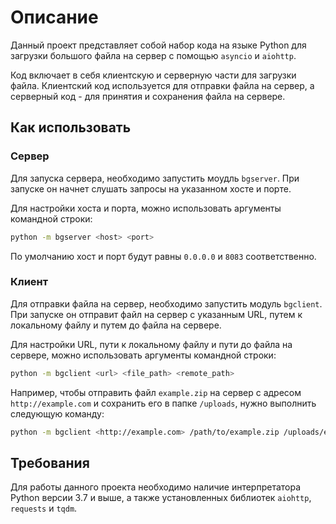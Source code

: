 # Описание

Данный проект представляет собой набор кода на языке Python для загрузки большого файла на сервер с помощью `asyncio` и `aiohttp`.

Код включает в себя клиентскую и серверную части для загрузки файла. Клиентский код используется для отправки файла на сервер, а серверный код - для принятия и сохранения файла на сервере.

## Как использовать

### Сервер

Для запуска сервера, необходимо запустить моудль `bgserver`. При запуске он начнет слушать запросы на указанном хосте и порте.

Для настройки хоста и порта, можно использовать аргументы командной строки:

```bash
python -m bgserver <host> <port>
```

По умолчанию хост и порт будут равны `0.0.0.0` и `8083` соответственно.

### Клиент

Для отправки файла на сервер, необходимо запустить модуль  `bgclient`. При запуске он отправит файл на сервер с указанным URL, путем к локальному файлу и путем до файла на сервере.

Для настройки URL, пути к локальному файлу и пути до файла на сервере, можно использовать аргументы командной строки:

```bash
python -m bgclient <url> <file_path> <remote_path>
```

Например, чтобы отправить файл `example.zip` на сервер с адресом `http://example.com` и сохранить его в папке `/uploads`, нужно выполнить следующую команду:

```bash
python -m bgclient <http://example.com> /path/to/example.zip /uploads/example.zip
```

## Требования

Для работы данного проекта необходимо наличие интерпретатора Python версии 3.7 и выше, а также установленных библиотек `aiohttp`, `requests` и `tqdm`.
